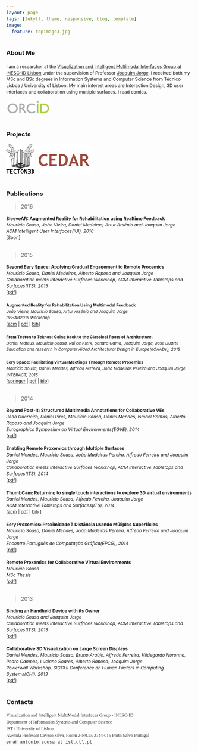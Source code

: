 ```yaml
---
layout: page
tags: [Jekyll, theme, responsive, blog, template]
image:
  feature: topimage3.jpg
---
```


<!--- veodesign.com --->



### <a name="aboutme"></a> About Me


<span style="font-size:12px;">I am a researcher at the <a target="_blank" href="http://vimmi.inesc-id.pt/">Visualization and Intelligent Multimodal Interfaces Group at INESC-ID Lisbon</a> under the supervision of Professor <a target="_blank" href="http://web.ist.utl.pt/jorgej/">Joaquim Jorge</a>. I received both my MSc and BSc degrees in Information Systems and Computer Science from T&eacute;cnico Lisboa / University of Lisbon. My main interest areas are Interaction Design, 3D user interfaces and collaboration using multiple surfaces. I read comics.</span>
<div class="content">
<a href="http://orcid.org/0000-0003-1438-2882" target="_blank"><img src="images/orcid.png" style="height:40px;"></a>
</div>

<div>&nbsp;</div>

### <a name="projects"></a> Projects

<div class="content">
<a href="http://tecton3d.ist.utl.pt/" target="_blank"><img src="images/tecton.png" style="height:80px;"></a>
<a href="http://sites.google.com/site/oilcedar/" target="_blank"><img src="images/cedar.jpg" style="height:80px;"></a>
</div>

<div>&nbsp;</div>

### <a name="publications"></a> Publications

> 2016

<div><div><span style="font-size: 12px;"><strong>SleeveAR: Augmented Reality for Rehabilitation using Realtime Feedback</strong></span></div>
<div><span style="font-size: 12px;"><em>Maurício Sousa, João Vieira, Daniel Medeiros, Artur Arsénio and Joaquim Jorge</em></span></div>
<div><span style="font-size: 12px;"><em>ACM Intelligent User Interfaces(IUI), 2016</em></span></div>
<div><span style="font-size: 12px;">[Soon]</span></div></div>

<div>&nbsp;</div>

> 2015

<div><div><span style="font-size: 12px;"><strong>Beyond Eery Space: Applying Gradual Engagement to Remote Proxemics</strong></span></div>
<div><span style="font-size: 12px;"><em>Maurício Sousa, Daniel Medeiros, Alberto Raposo and Joaquim Jorge</em></span></div>
<div><span style="font-size: 12px;"><em>Collaboration meets Interactive Surfaces Workshop, ACM Interactive Tabletops and Surfaces(ITS), 2015</em></span></div>
<div><span style="font-size: 12px;">[<a target="_blank" href="http://web.ist.utl.pt/antonio.sousa/publications/cmis2015-sousa.pdf">pdf</a>]</span></div></div>

<div>&nbsp;</div>

<div><span style="font-size:11px;"><strong>Augmented Reality for Rehabilitation Using Multimodal Feedback</strong></span></div>
<div><span style="font-size:11px;"><em>João Vieira, Maurício Sousa, Artur Arsénio and Joaquim Jorge</em></span></div>
<div><span style="font-size:11px;"><em>REHAB2015 Workshop</em></span></div>
<div><span style="font-size: 12px;">[<a target="_blank" href="http://dl.acm.org/citation.cfm?id=2838954&CFID=570073357&CFTOKEN=56549813">acm</a> | <a target="_blank" href="http://web.ist.utl.pt/antonio.sousa/publications/REAHB2015-SleeveAR.pdf">pdf</a> | <a target="_blank" href="http://web.ist.utl.pt/antonio.sousa/publications/REAHB2015-SleeveAR.bib">bib</a>]</span></div>

<div>&nbsp;</div>

<div><span style="font-size:11px;"><strong>From Tecton to Teknos: Going back to the Classical Roots of Architecture.</strong></span></div>
<div><span style="font-size:11px;"><em>Daniel Mateus, Maurício Sousa, Rui de Klerk, Sandra Gama, Joaquim Jorge, José Duarte</em></span></div>
<div><span style="font-size:11px;"><em>Education and research in Computer Aided Architectural Design in Europe(eCAADe), 2015</em></span></div>

<div>&nbsp;</div>

<div><span style="font-size:11px;"><strong>Eery Space: Facilitating Virtual Meetings Through Remote Proxemics</strong></span></div>
<div><span style="font-size:11px;"><em>Maurício Sousa, Daniel Mendes, Alfredo Ferreira, João Madeiras Pereira and Joaquim Jorge</em></span></div>
<div><span style="font-size:11px;"><em>INTERACT, 2015</em></span></div>
<div><span style="font-size: 12px;">[<a target="_blank" href="http://link.springer.com/chapter/10.1007/978-3-319-22698-9_43">springer</a> | <a target="_blank" href="http://web.ist.utl.pt/antonio.sousa/publications/92980043.pdf">pdf</a> | <a target="_blank" href="http://web.ist.utl.pt/antonio.sousa/publications/92980043.bib">bib</a>]</span></div>


<div>&nbsp;</div>

> 2014

<div><div><span style="font-size: 12px;"><strong>Beyond Post-It: Structured Multimedia Annotations for Collaborative VEs</strong></span></div>
<div><span style="font-size: 12px;"><em>João Guerreiro, Daniel Pires, Maurício Sousa, Daniel Mendes, Ismael Santos, Alberto Raposo and Joaquim Jorge</em></span></div>
<div><span style="font-size: 12px;"><em>Eurographics Symposium on Virtual Environments(EGVE), 2014</em></span></div>
<div><span style="font-size: 12px;">[<a target="_blank" href="http://web.ist.utl.pt/antonio.sousa/publications/ICAT-EGVE2014-Beyond.pdf">pdf</a>]</span></div></div>

<div>&nbsp;</div>

<div><div><span style="font-size: 12px;"><strong>Enabling Remote Proxemics through Multiple Surfaces</strong></span></div>
<div><span style="font-size: 12px;"><em>Daniel Mendes, Maurício Sousa, João Madeiras Pereira, Alfredo Ferreira and Joaquim Jorge</em></span></div>
<div><span style="font-size: 12px;"><em>Collaboration meets Interactive Surfaces Workshop, ACM Interactive Tabletops and Surfaces(ITS), 2014</em></span></div>
<div><span style="font-size: 12px;">[<a target="_blank" href="http://web.ist.utl.pt/antonio.sousa/publications/ITS2014-CmISWorkshop-Enabling.pdf">pdf</a>]</span></div></div>

<div>&nbsp;</div>

<div><div><span style="font-size: 12px;"><strong>ThumbCam: Returning to single touch interactions to explore 3D virtual environments</strong></span></div>
<div><span style="font-size: 12px;"><em>Daniel Mendes, Maurício Sousa, Alfredo Ferreira, Joaquim Jorge</em></span></div>
<div><span style="font-size: 12px;"><em>ACM Interactive Tabletops and Surfaces(ITS), 2014</em></span></div>
<div><span style="font-size: 12px;">[<a target="_blank" href="http://dl.acm.org/citation.cfm?id=2669554&CFID=570073357&CFTOKEN=56549813">acm</a> | <a target="_blank" href="http://web.ist.utl.pt/antonio.sousa/publications/IST2014-ThumbCam.pdf">pdf</a> | <a target="_blank" href="http://web.ist.utl.pt/antonio.sousa/publications/IST2014-ThumbCam.bib">bib</a> ]</span></div></div>

<div>&nbsp;</div>

<div><div><span style="font-size: 12px;"><strong>Eery Proxemics: Proximidade à Distância usando Múliplas Superfícies</strong></span></div>
<div><span style="font-size: 12px;"><em>Maurício Sousa, Daniel Mendes, João Madeiras Pereira, Alfredo Ferreira and Joaquim Jorge</em></span></div>
<div><span style="font-size: 12px;"><em>Encontro Português de Computação Gráfica(EPCG), 2014</em></span></div>
<div><span style="font-size: 12px;">[<a target="_blank" href="http://web.ist.utl.pt/antonio.sousa/publications/EPCG2014-Eery.pdf">pdf</a>]</span></div></div>

<div>&nbsp;</div>

<div><div><span style="font-size: 12px;"><strong>Remote Proxemics for Collaborative Virtual Environments</strong></span></div>
<div><span style="font-size: 12px;"><em>Maurício Sousa</em></span></div>
<div><span style="font-size: 12px;"><em>MSc Thesis</em></span></div>
<div><span style="font-size: 12px;">[<a target="_blank" href="http://web.ist.utl.pt/antonio.sousa/publications/MSc-mauriciosousa.pdf">pdf</a>]</span></div></div>

<div>&nbsp;</div>

> 2013

<div><div><span style="font-size: 12px;"><strong>Binding an Handheld Device with its Owner</strong></span></div>
<div><span style="font-size: 12px;"><em>Maurício Sousa and Joaquim Jorge</em></span></div>
<div><span style="font-size: 12px;"><em>Collaboration meets Interactive Surfaces Workshop, ACM Interactive Tabletops and Surfaces(ITS), 2013</em></span></div>
<div><span style="font-size: 12px;">[<a target="_blank" href="http://web.ist.utl.pt/antonio.sousa/publications/ITS2013-CmISWorkshop-Binding.pdf">pdf</a>]</span></div></div>

<div>&nbsp;</div>

<div><div><span style="font-size: 12px;"><strong>Collaborative 3D Visualization on Large Screen Displays</strong></span></div>
<div><span style="font-size: 12px;"><em>Daniel Mendes, Maurício Sousa, Bruno Araújo, Alfredo Ferreira, Hildegardo Noronha, Pedro Campos, Luciano Soares, Alberto Raposo, Joaquim Jorge</em></span></div>
<div><span style="font-size: 12px;"><em>Powerwall Workshop, SIGCHI Conference on Human Factors in Computing Systems(CHI), 2013</em></span></div>
<div><span style="font-size: 12px;">[<a target="_blank" href="http://web.ist.utl.pt/antonio.sousa/publications/CHI2013-PowerwallWorkshop-Collaboration.pdf">pdf</a>]</span></div></div>

<div>&nbsp;</div>


### <a name="contacts"></a> Contacts



<div>
<span style="font-size:12px;"><span style="color: rgb(51, 51, 50); font-family: 'PT Serif', serif; background-color: rgb(255, 255, 255);">Visualization and Intelligent MultiModal Interfaces Group - INESC-ID </span></span>
</div>
<div>
<span style="font-size:12px;"><span style="color: rgb(51, 51, 50); font-family: 'PT Serif', serif; background-color: rgb(255, 255, 255);">Department of Information Systems and Computer Science </span></span>
</div>
<div>
<span style="font-size:12px;"><span style="color: rgb(51, 51, 50); font-family: 'PT Serif', serif; background-color: rgb(255, 255, 255);">IST / University of Lisbon </span></span>
</div>
<div>
<span style="font-size:12px;"><span style="color: rgb(51, 51, 50); font-family: 'PT Serif', serif; background-color: rgb(255, 255, 255);">Avenida Professor Cavaco Silva, Room 2-N9.25 2744-016 Porto Salvo Portugal</span></span>
</div>
<div>
<span style="font-size:12px;">email: <span style="font-family:courier new,courier,monospace;">antonio.sousa at ist.utl.pt</span></span>
</div>
